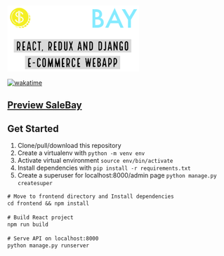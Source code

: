 <img src="salebay.png" width="300px">

[![wakatime](https://wakatime.com/badge/github/itzomen/salebay.svg)](https://wakatime.com/badge/github/itzomen/salebay)
## [Preview SaleBay](https://salebay.pythonanywhere.com)

## Get Started

1. Clone/pull/download this repository
2. Create a virtualenv with `python -m venv env`
3. Activate virtual environment `source env/bin/activate`
4. Install dependencies with `pip install -r requirements.txt`
5. Create a superuser for localhost:8000/admin page 
`python manage.py createsuper`

```
# Move to frontend directory and Install dependencies
cd frontend && npm install

# Build React project
npm run build

# Serve API on localhost:8000
python manage.py runserver

```
